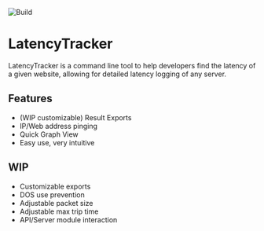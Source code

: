 ![Build](https://github.com/arlojay-studios/LatencyTracker/actions/workflows/.github/workflows/dotnet.yml/badge.svg)

# LatencyTracker
LatencyTracker is a command line tool to help developers find the latency of a given website, allowing for detailed latency logging of any server.

## Features
- (WIP customizable) Result Exports
- IP/Web address pinging
- Quick Graph View
- Easy use, very intuitive

## WIP
- Customizable exports
- DOS use prevention
- Adjustable packet size
- Adjustable max trip time
- API/Server module interaction
